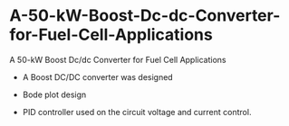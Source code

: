 # A-50-kW-Boost-Dc-dc-Converter-for-Fuel-Cell-Applications
A 50-kW Boost Dc/dc Converter  for Fuel Cell Applications
- A Boost DC/DC converter was designed

- Bode plot design

- PID controller used on the circuit voltage and current control.

